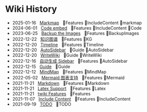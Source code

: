 # Wiki History

- 2025-01-16&nbsp;&nbsp; [Markmap](/0038_Features_IncludeContent_markmap)&nbsp;&nbsp; :bookmark:Features :bookmark:IncludeContent :bookmark:markmap
- 2024-06-01&nbsp;&nbsp; [Code embed](/0037_Features_IncludeContent_Code)&nbsp;&nbsp; :bookmark:Features :bookmark:IncludeContent :bookmark:Code
- 2023-06-25&nbsp;&nbsp; [Backup the Images](/0036_Features_BackupImages)&nbsp;&nbsp; :bookmark:Features :bookmark:BackupImages
- 2022-12-22&nbsp;&nbsp; [知识图谱](/0035_Features_KG)&nbsp;&nbsp; :bookmark:Features :bookmark:KG
- 2022-12-20&nbsp;&nbsp; [Timeline](/0034_Features_Timeline)&nbsp;&nbsp; :bookmark:Features :bookmark:Timeline
- 2022-12-20&nbsp;&nbsp; [AutoSidebar](/0026_Guide_AutoSidebar)&nbsp;&nbsp; :bookmark:Guide :bookmark:AutoSidebar
- 2022-12-20&nbsp;&nbsp; [WriteWiki](/0027_Guide_WriteWiki)&nbsp;&nbsp; :bookmark:Guide :bookmark:WriteWiki
- 2022-12-16&nbsp;&nbsp; [自动生成 Sidebar](/0024_Features_AutoSidebar)&nbsp;&nbsp; :bookmark:Features :bookmark:AutoSidebar
- 2022-12-15&nbsp;&nbsp; [Guide](/0023_Guide)&nbsp;&nbsp; :bookmark:Guide
- 2022-12-12&nbsp;&nbsp; [MindMap](/0022_Features_MindMap)&nbsp;&nbsp; :bookmark:Features :bookmark:MindMap
- 2022-05-02&nbsp;&nbsp; [Mermaid 图表支持](/0020_Features_Mermaid)&nbsp;&nbsp; :bookmark:Features :bookmark:Mermaid
- 2021-11-21&nbsp;&nbsp; [Markdown](/0017_Features_Markdown)&nbsp;&nbsp; :bookmark:Features :bookmark:Markdown
- 2021-11-21&nbsp;&nbsp; [Latex Support](/0018_Features_Latex)&nbsp;&nbsp; :bookmark:Features :bookmark:Latex
- 2021-11-21&nbsp;&nbsp; [twiki Features](/0016_Features)&nbsp;&nbsp; :bookmark:Features
- 2021-11-07&nbsp;&nbsp; [Include Content](/0013_Features_IncludeContent)&nbsp;&nbsp; :bookmark:Features :bookmark:IncludeContent
- 2021-09-19&nbsp;&nbsp; [TODO](/0004_TODO)&nbsp;&nbsp; :bookmark:TODO
